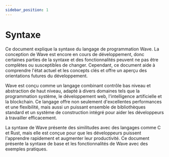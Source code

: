 ```yaml
---
sidebar_position: 1
---
```


# Syntaxe

Ce document explique la syntaxe du langage de programmation Wave. La conception de Wave est encore en cours de développement, donc certaines parties de la syntaxe et des fonctionnalités peuvent ne pas être complètes ou susceptibles de changer.
Cependant, ce document aide à comprendre l'état actuel et les concepts clés et offre un aperçu des orientations futures du développement.

Wave est conçu comme un langage combinant contrôle bas niveau et abstraction de haut niveau, adapté à divers domaines tels que la programmation système, le développement web, l'intelligence artificielle et la blockchain.
Ce langage offre non seulement d'excellentes performances et une flexibilité, mais aussi un puissant ensemble de bibliothèques standard et un système de construction intégré pour aider les développeurs à travailler efficacement.

La syntaxe de Wave présente des similitudes avec des langages comme C et Rust, mais elle est conçue pour que les développeurs puissent l'apprendre rapidement et augmenter leur productivité.
Ce document présente la syntaxe de base et les fonctionnalités de Wave avec des exemples pratiques.
